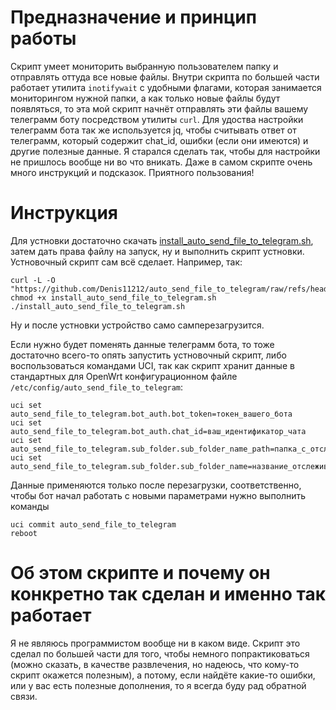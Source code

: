 # Предназначение и принцип работы
Скрипт умеет мониторить выбранную пользователем папку и отправлять оттуда все новые файлы. Внутри скрипта по большей части работает утилита `inotifywait` с удобными флагами, которая занимается мониторингом нужной папки, а как только новые файлы будут появляться, то эта мой скрипт начнёт отправлять эти файлы вашему телеграмм боту посредством утилиты `curl`. Для удоства настройки телеграмм бота так же используется jq, чтобы считывать ответ от телеграмм, который содержит chat_id, ошибки (если они имеются) и другие полезные данные. Я старался сделать так, чтобы для настройки не пришлось вообще ни во что вникать. Даже в самом скрипте очень много инструкций и подсказок. Приятного пользования!
# Инструкция
Для устновки достаточно скачать [install_auto_send_file_to_telegram.sh](https://github.com/Denis11212/auto_send_file_to_telegram/raw/refs/heads/main/install_auto_send_file_to_telegram.sh), затем дать права файлу на запуск, ну и выполнить скрипт устновки. Устновочный скрипт сам всё сделает.
Например, так:
```Shell
curl -L -O "https://github.com/Denis11212/auto_send_file_to_telegram/raw/refs/heads/main/install_auto_send_file_to_telegram.sh"
chmod +x install_auto_send_file_to_telegram.sh
./install_auto_send_file_to_telegram.sh
```
Ну и после устновки устройство само самперезагрузится.

Если нужно будет поменять данные телеграмм бота, то тоже достаточно всего-то опять запустить устновочный скрипт, либо воспользоваться командами UCI, так как скрипт хранит данные в стандартных для OpenWrt конфигурационном файле `/etc/config/auto_send_file_to_telegram`:
```Shell
uci set auto_send_file_to_telegram.bot_auth.bot_token=токен_вашего_бота
uci set auto_send_file_to_telegram.bot_auth.chat_id=ваш_идентификатор_чата
uci set auto_send_file_to_telegram.sub_folder.sub_folder_name_path=папка_с_отслеживамой_ботом_папкой
uci set auto_send_file_to_telegram.sub_folder.sub_folder_name=название_отслеживаемой_ботом_папки
```
Данные применяются только после перезагрузки, соответственно, чтобы бот начал работать с новыми параметрами нужно выполнить команды
```Shell
uci commit auto_send_file_to_telegram
reboot
```
# Об этом скрипте и почему он конкретно так сделан и именно так работает
Я не являюсь программистом вообще ни в каком виде. Скрипт это сделал по большей части для того, чтобы немного попрактиковаться (можно сказать, в качестве развлечения, но надеюсь, что кому-то скрипт окажется полезным), а потому, если найдёте какие-то ошибки, или у вас есть полезные дополнения, то я всегда буду рад обратной связи.
